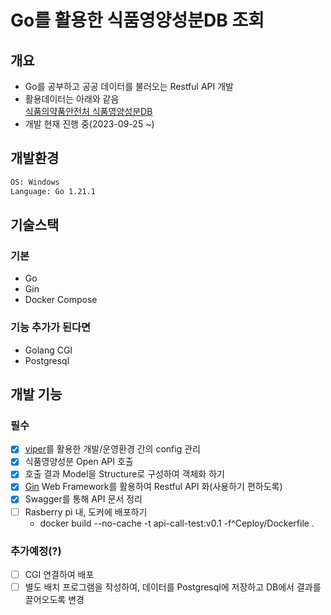 # Go를 활용한 식품영양성분DB 조회

## 개요

- Go를 공부하고 공공 데이터를 불러오는 Restful API 개발  
- 활용데이터는 아래와 같음  
  [식품의약품안전처 식품영양성분DB](https://www.foodsafetykorea.go.kr/api/newDatasetDetail.do)
- 개발 현재 진행 중(2023-09-25 ~)  

## 개발환경

```cmd
OS: Windows
Language: Go 1.21.1
```

## 기술스택

### 기본

- Go
- Gin
- Docker Compose

### 기능 추가가 된다면

- Golang CGI
- Postgresql

## 개발 기능

### 필수

- [x] [viper](https://github.com/spf13/viper)를 활용한 개발/운영환경 간의 config 관리  
- [x] 식품영양성분 Open API 호출
- [x] 호출 결과 Model을 Structure로 구성하여 객체화 하기
- [x] [Gin](https://github.com/gin-gonic/gin) Web Framework를 활용하여 Restful API 화(사용하기 편하도록)
- [x] Swagger를 통해 API 문서 정리
- [ ] Rasberry pi 내, 도커에 배포하기
  - docker build --no-cache -t api-call-test:v0.1 -f^Ceploy/Dockerfile .

### 추가예정(?)

- [ ] CGI 연결하여 배포
- [ ] 별도 배치 프로그램을 작성하여, 데이터를 Postgresql에 저장하고 DB에서 결과를 끌어오도록 변경